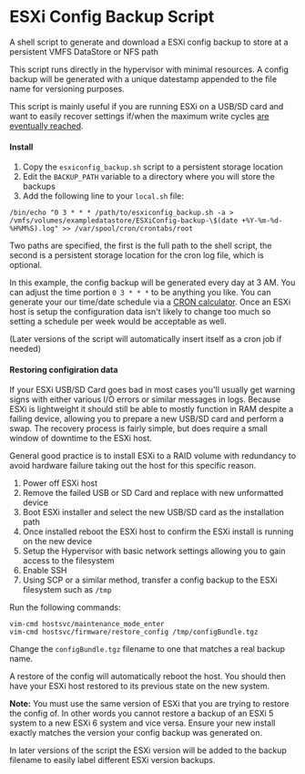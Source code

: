 # ESXi Config Backup Script

A shell script to generate and download a ESXi config backup to store at a persistent VMFS DataStore or NFS path

This script runs directly in the hypervisor with minimal resources. A config backup will be generated with a unique datestamp appended to the file name for versioning purposes.

This script is mainly useful if you are running ESXi on a USB/SD card and want to easily recover settings if/when the maximum write cycles [are eventually reached](http://serverfault.com/questions/549253/what-happens-when-the-usb-key-or-sd-card-ive-installed-vmware-esxi-on-fails).

#### Install

1. Copy the `esxiconfig_backup.sh` script to a persistent storage location
2. Edit the `BACKUP_PATH` variable to a directory where you will store the backups
3. Add the following line to your `local.sh` file:

```
/bin/echo "0 3 * * * /path/to/esxiconfig_backup.sh -a > /vmfs/volumes/exampledatastore/ESXiConfig-backup-\$(date +%Y-%m-%d-%H%M%S).log" >> /var/spool/cron/crontabs/root
```

Two paths are specified, the first is the full path to the shell script, the second is a persistent storage location for the cron log file, which is optional.

In this example, the config backup will be generated every day at 3 AM. You can adjust the time portion `0 3 * * *` to be anything you like. You can generate your our time/date schedule via a [CRON calculator](http://www.csgnetwork.com/crongen.html). Once an ESXi host is setup the configuration data isn't likely to change too much so setting a schedule per week would be acceptable as well.

(Later versions of the script will automatically insert itself as a cron job if needed)

#### Restoring configiration data

If your ESXi USB/SD Card goes bad in most cases you'll usually get warning signs with either various I/O errors or similar messages in logs. Because ESXi is lightweight it should still be able to mostly function in RAM despite a failing device, allowing you to prepare a new USB/SD card and perform a swap. The recovery process is fairly simple, but does require a small window of downtime to the ESXi host.

General good practice is to install ESXi to a RAID volume with redundancy to avoid hardware failure taking out the host for this specific reason.

1. Power off ESXi host
2. Remove the failed USB or SD Card and replace with new unformatted device
3. Boot ESXi installer and select the new USB/SD card as the installation path
4. Once installed reboot the ESXi host to confirm the ESXi install is running on the new device
5. Setup the Hypervisor with basic network settings allowing you to gain access to the filesystem
6. Enable SSH
7. Using SCP or a similar method, transfer a config backup to the ESXi filesystem such as `/tmp`

Run the following commands:

```
vim-cmd hostsvc/maintenance_mode_enter
vim-cmd hostsvc/firmware/restore_config /tmp/configBundle.tgz
```

Change the `configBundle.tgz` filename to one that matches a real backup name.

A restore of the config will automatically reboot the host. You should then have your ESXi host restored to its previous state on the new system.

**Note:** You must use the same version of ESXi that you are trying to restore the config of. In other words you cannot restore a backup of an ESXi 5 system to a new ESXi 6 system and vice versa. Ensure your new install exactly matches the version your config backup was generated on. 

In later versions of the script the ESXi version will be added to the backup filename to easily label different ESXi version backups.
